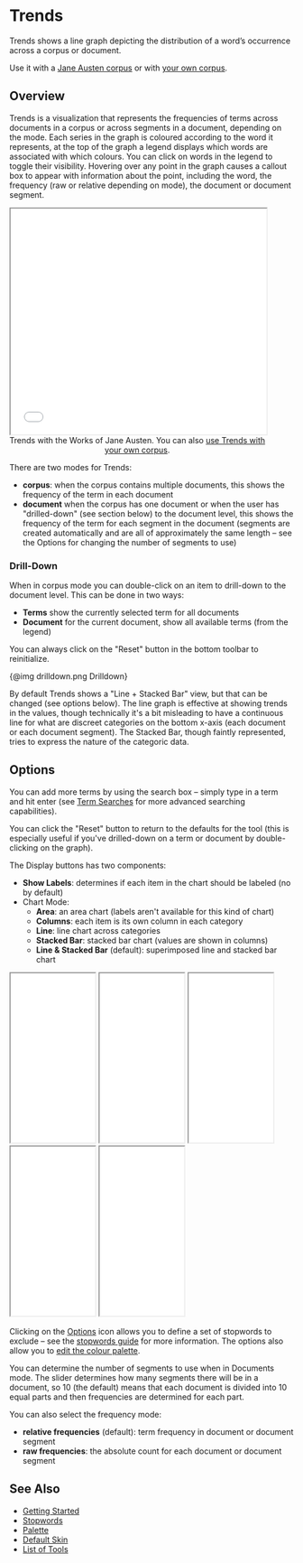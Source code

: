 # Trends

Trends shows a line graph depicting the distribution of a word’s occurrence across a corpus or document.

Use it with a <a href="../?view=Trends&corpus=austen" target="_blank">Jane Austen corpus</a> or with <a href="../?view=Trends" target="_blank">your own corpus</a>.

## Overview

Trends is a visualization that represents the frequencies of terms across documents in a corpus or across segments in a document, depending on the mode. Each series in the graph is coloured according to the word it represents, at the top of the graph a legend displays which words are associated with which colours. You can click on words in the legend to toggle their visibility. Hovering over any point in the graph causes a callout box to appear with information about the point, including the word, the frequency (raw or relative depending on mode), the document or document segment.

<iframe src="../tool/Trends/?corpus=austen&subtitle=The+Works+of+Jane+Austen" style="width: 90%; height: 400px;"></iframe>
<div style="width: 90%; text-align: center; margin-bottom: 1em;">Trends with the Works of Jane Austen. You can also <a href="../?view=Trends" target="_blank">use Trends with your own corpus</a>.</div>

There are two modes for Trends:

* **corpus**: when the corpus contains multiple documents, this shows the frequency of the term in each document
* **document** when the corpus has one document or when the user has "drilled-down" (see section below) to the document level, this shows the frequency of the term for each segment in the document (segments are created automatically and are all of approximately the same length – see the Options for changing the number of segments to use)

### Drill-Down

When in corpus mode you can double-click on an item to drill-down to the document level. This can be done in two ways:

* **Terms** show the currently selected term for all documents
* **Document** for the current document, show all available terms (from the legend)

You can always click on the "Reset" button in the bottom toolbar to reinitialize.

{@img drilldown.png Drilldown}

By default Trends shows a "Line + Stacked Bar" view, but that can be changed (see options below). The line graph is effective at showing trends in the values, though technically it's a bit misleading to have a continuous line for what are discreet categories on the bottom x-axis (each document or each document segment). The Stacked Bar, though faintly represented, tries to express the nature of the categoric data.

## Options

You can add more terms by using the search box – simply type in a term and hit enter (see [Term Searches](#!/guide/search) for more advanced searching capabilities).

You can click the "Reset" button to return to the defaults for the tool (this is especially useful if you've drilled-down on a term or document by double-clicking on the graph).

The Display buttons has two components:

* **Show Labels**: determines if each item in the chart should be labeled (no by default)
* Chart Mode:
  * **Area**: an area chart (labels aren't available for this kind of chart)
  * **Columns**: each item is its own column in each category
  * **Line**: line chart across categories
  * **Stacked Bar**: stacked bar chart (values are shown in columns)
  * **Line & Stacked Bar** (default): superimposed line and stacked bar chart
  
<iframe src="../tool/Trends/?corpus=austen&subtitle=Line+And+Stacked+Bar" style="width: 150; height: 300px;"></iframe>
<iframe src="../tool/Trends/?corpus=austen&subtitle=Line&chartType=line" style="width: 150; height: 300px;"></iframe>
<iframe src="../tool/Trends/?corpus=austen&subtitle=Columns&chartType=bar" style="width: 150; height: 300px;"></iframe>
<iframe src="../tool/Trends/?corpus=austen&subtitle=Area&chartType=area" style="width: 150; height: 300px;"></iframe>
<iframe src="../tool/Trends/?corpus=austen&subtitle=Stacked&chartType=stacked" style="width: 150; height: 300px;"></iframe>

Clicking on the [Options](#!/guide/options) icon allows you to define a set of stopwords to exclude – see the [stopwords guide](#!/guide/stopwords) for more information.  The options also allow you to [edit the colour palette](#!/guide/palette).

You can determine the number of segments to use when in Documents mode. The slider determines how many segments there will be in a document, so 10 (the default) means that each document is divided into 10 equal parts and then frequencies are determined for each part.

You can also select the frequency mode:

* **relative frequencies** (default): term frequency in document or document segment
* **raw frequencies**: the absolute count for each document or document segment

## See Also

- [Getting Started](#!/guide/start)
- [Stopwords](#!/guide/stopwords)
- [Palette](#!/guide/palette)
- [Default Skin](#!/guide/skins-section-default-skin)
- [List of Tools](#!/guide/tools)